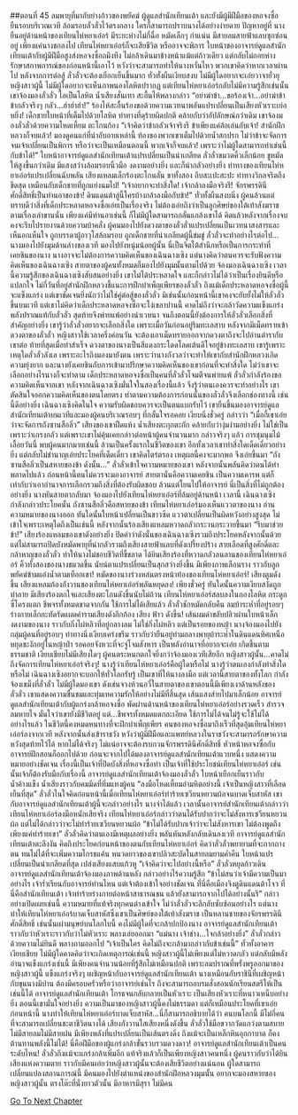 ##ตอนที่ 45 ลมพายุที่มากับย่างก้าวของพยัคฆ์
ผู้ดูแลสำนักเทียนเต้า และยังมีผู้มีฝีมือของหอจงซื่อ ยืนรอบบริเวณเวที ล้อมรอบลั่วลั่วไว้ตรงกลาง ใครก็สามารถปราบนางได้อย่างง่ายดาย ปัญหาอยู่ที่ นางยืนอยู่ด้านหน้าของเทียนไห่หยาเอ๋อร์ มีระยะห่างไม่กี่ฉื่อ หมัดเล็กๆ กำแน่น มีสายลมสายฟ้าแลบซุกซ่อนอยู่
เพียงแค่นางชกลงไป เทียนไห่หยาเอ๋อร์ก็จะเสียชีวิต หรืออาจจะพิการ
ใบหน้าของอาจารย์ดูแลสำนักเทียนเต้ากับผู้มีฝีมือสูงส่งหอจงซื่อถมึงทึง ไม่กล้าเดินมาข้างหน้าแม้แต่ก้าวเดียว แต่กลับไม่ถอยห่าง รักษาสภาพการณ์ของก่อนหน้านี้เอาไว้ หวังว่าจะสามารถทำให้นางหวั่นไหว พวกเขาคิดว่าหากเวลาผ่านไป หลังจากการต่อสู้ ลั่วลั่วจะต้องเยือกเย็นขึ้นมาก
ทั่วทั้งผืนเงียบสงบ ไม่มีผู้ใดอยากจะเอ่ยวาจายั่วยุหญิงสาวผู้นี้ ไม่มีผู้ใดอยากจะเห็นภาพนองโลหิตปรากฏ
แต่เทียนไห่หยาเอ๋อร์กลับไม่มีความรู้สึกเช่นนั้น เขาจ้องมองลั่วลั่ว ไอเป็นโลหิต น้ำเสียงสั่นเทา สะอื้นไห้พลางกล่าว “อย่าฆ่าข้า...ขอร้องเจ้า...อย่าฆ่าข้า ข้ากลัวจริงๆ กลัว...ฮ่าฮ่าฮ่า!”
ร้องไห้สะอื้นร้องขอด้วยความเวทนาพลันแปรเปลี่ยนเป็นเสียงหัวเราะเย่อหยิ่ง!
เด็กชายใบหน้าที่เต็มไปด้วยโลหิต ท่าทางที่ดุร้ายผิดปกติ คล้ายกับว่าอัปลักษณ์กว่าเดิม เขาจ้องมองลั่วลั่วด้วยความโหดเหี้ยม ตะโกนก้อง “เจ้าคิดว่าข้ากลัวเจ้าจริงรึ ข้าเพียงแค่ล้อเล่นกับเจ้า! สำนักฝึกหลวงก็จบแล้ว! มองดูคนแก่ที่น่าอับอายเหล่านี้ ท้องของพวกเขาเต็มไปด้วยน้ำสกปรก ไม่ว่าข้าจะจัดการจนเจ้าเปลี่ยนเป็นพิการ หรือว่าจะเป็นเหมือนตอนนี้ พวกเจ้าก็จบแล้ว! เพราะว่าไม่ผู้ใดสามารถทำเช่นนี้กับข้าได้!”
ใบหน้าอาจารย์ดูแลสำนักเทียนเต้าแปรเปลี่ยนเป็นน่าเกลียด
ลั่วลั่วขมวดคิ้วเล็กน้อย ชูหมัดให้สูงขึ้นกว่าเดิม มีแสงสว่างล้อมรอบนิ้วมือ งดงามอย่างยิ่ง และก็น่ากลัวอย่างยิ่ง
ท่าทางของเทียนไห่หยาเอ๋อร์แปรเปลี่ยนฉับพลัน เสียงแหลมเล็กร้องตะโกนลั่น ขาทั้งสอง ถีบสะเปะสะปะ ท่าทางวิกลจริตถึงขีดสุด เหมือนกับเด็กชายที่ถูกแย่งนมไป!
“เจ้าอยากจะทำสิ่งใด! เจ้ากล้าลงมือจริงรึ! จักรพรรดินีศักดิ์สิทธิ์เป็นท่านอาของข้า! ดินแดนต้าลู่นี้ใครบ้างกล้าลงมือกับข้า!”
ทั่วทั้งผืนสงบนิ่ง ผู้คนล้วนแต่ทราบดีว่าสิ่งที่เด็กประหลาดหอจงซื่อเอ่ยเป็นเรื่องจริง ไม่ต้องเอ่ยถึงว่าเป็นลูกศิษย์ของใต้เท้าสังฆราชตามเรื่องเล่าขานนั่น เพียงแค่มีท่านอาเช่นนี้ ก็ไม่มีผู้ใดสามารถกลั่นแกล้งเขาได้ คิดแล้วหลังจากเรื่องจบคงจะรีบไปรายงานด้วยความบ้าคลั่ง ผู้คนมองไปยังดวงตาของลั่วลั่วแปรเปลี่ยนเป็นเวทนาสงสารและเห็นอกเห็นใจ
ถูกบรรดาผู้อาวุโสล้อมรอบ ถูกเด็กชายที่น่าเกลียดผู้นี้ข่มขู่ ลั่วลั่วจะทำอย่างไรต่อไป...
นางมองไปยังมุมด้านล่างของเวที มองไปยังหนุ่มน้อยผู้นั้น
นี่เป็นจิตใต้สำนึกหรือเป็นการกระทำที่เคยชินของนาง นางอาจจะไม่ต้องการความคิดเห็นของเฉินฉางเซิง แต่นางคิดว่าตนควรจะรับฟังความคิดเห็นของเฉินฉางเซิง
สายตาของผู้คนทั้งหมดก็มองไปยังมุมนั้นตามไปด้วย จ้องมองเฉินฉางเซิง
เวลานี้ความรู้สึกของเฉินฉางเซิงสับสนอย่างยิ่ง
เขาไม่ได้ประหลาดใจ และก็กล่าวไม่ได้ว่าเป็นเรื่องยินดีหรือแปลกใจ ไม่กี่วันที่อยู่สำนักฝึกหลวงชี้แนะการฝึกบำเพ็ญเพียรของลั่วลั่ว ถึงแม้เด็กประหลาดหอจงซื่อผู้นี้จะแข็งแกร่ง แต่เขาชัดเจนยิ่งนักว่าไม่ใช่คู่ต่อสู้ของลั่วลั่ว มิเช่นนั้นก่อนหน้านี้เขาคงจะยับยั้งไม่ให้ลั่วลั่วขึ้นบนเวที แต่เขาไม่คิดว่าเด็กประหลาดหอจงซื่อจะโง่เขลาปานนี้ คาดไม่ถึงว่าจะกล้าวัดความแข็งแกร่งพลังปราณแท้กับลั่วลั่ว สุดท้ายจึงพ่ายแพ้อย่างน่าเวทนา จนถึงตอนนี้ยังต้องการให้ลั่วลั่วเลือกสิ่งที่สำคัญอย่างยิ่ง
เขารู้ว่าลั่วลั่วอยากจะเลือกสิ่งใด เพราะเมื่อวันก่อนอยู่ริมทะเลสาบ หลังจากมีเม็ดทรายเข้าดวงตาของลั่วลั่ว หญิงสาวใช้เวลาครึ่งค่อนวัน จะต้องเอาเม็ดทรายออกจากดวงตาถึงจะไปอ่านตำรากับเขาต่อ ท้ายที่สุดเมื่อทำสำเร็จ ดวงตาของนางเป็นสีแดงกระโดดโลดเต้นดีใจอยู่ข้างทะเลสาบ
เขารู้เพราะเหตุใดลั่วลั่วลังเล เพราะอะไรถึงมองมายังตน เพราะว่านางกังวลว่าจะทำให้เขากับสำนักฝึกหลวงเกิดความยุ่งยาก และนางยังเคยชินกับการเข้ามาปรึกษาความคิดเห็นของเขาก่อนที่จะทำสิ่งใด ไม่ว่าเขาจะเลือกอย่างไรนางก็จะทำตาม
เด็กประหลาดหอจงซื่อเป็นคนที่ลั่วลั่วโจมตีจนพ่ายแพ้ ลั่วลั่วกำลังร้องขอความคิดเห็นจากเขา หลังจากเฉินฉางเซิงมั่นใจในสองเรื่องนี้แล้ว จึงรู้ว่าตนเองควรจะทำอย่างไร เขาตัดสินใจออกความคิดเห็นของตนโดยตรง ทำตามความต้องการก่อนนั้นของลั่วลั่วจึงเลือกช่องทางนี้
เช่นนี้ดีอย่างยิ่ง เฉินฉางเซิงคิดในใจ ความรับผิดชอบควรจะเป็นตนแบกรับไว้ เขายืนขึ้นมองอาจารย์ดูแลสำนักเทียนเต้าบนเวทีและมองผู้คนบริเวณรอบๆ ที่กลั้นใจรอคอย เงียบนิ่งชั่วครู่ กล่าวว่า “เมื่อกี้เขาเอ่ยว่าจะจัดการถังซานสือลิ่ว”
เสียงของเขาฝืดแห้ง น้ำเสียงตะกุกตะกัก คล้ายกับว่างุ่มง่ามอย่างยิ่ง ไม่ใช่เป็นเพราะว่าเกรงกลัว แต่เพราะเขาไม่คุ้นเคยกล่าวต่อหน้าผู้คนจำนวนมาก กล่าวจริงๆ แล้ว การชุมนุมไม้เลื้อยวันนี้ พบผู้คนมากมายเช่นนี้ ล้วนเป็นครั้งแรกในชีวิตของเขา
อีกทั้งเวลาเขาทำสิ่งใดเด็ดเดี่ยวอย่างยิ่ง แต่กลับไม่ชำนาญเอ่ยประโยคที่เด็ดเดี่ยว
เขาคิดไตร่ตรอง เหตุผลนี้คงจะมากพอ จึงเอ่ยขึ้นมา “ถังซานสือลิ่วเป็นสหายของข้า ดังนั้น...”
ลั่วลั่วเข้าใจความหมายของเขา หลังจากนั้นพลันคิดว่าตนได้ทำพลาดไปแล้ว ก่อนหน้านี้ตนไม่ควรจะมองอาจารย์ สายตานั่นคือความเคยชิน เป็นความเคารพ แต่ก็เท่ากับว่าเอาอำนาจการเลือกรวมถึงสิ่งที่ต้องรับผิดชอบ ล้วนแต่โยนไปให้อาจารย์ นี่เป็นสิ่งที่ไม่ถูกต้องอย่างยิ่ง
นางหันสายตากลับมา จ้องมองไปยังเทียนไห่หยาเอ๋อร์ที่ล้มอยู่ด้านหน้า
เวลานี้ เฉินฉางเซิงกำลังกล่าวประโยคนั้น ถังซานสือลิ่วคือสหายของข้า
เทียนไห่หยาเอ๋อร์มองเห็นแววตาของนาง อ่านความหมายของนางออก ทันใดนั้นใบหน้าเปลี่ยนเป็นขาวซีด แววตาเปลี่ยนเป็นผิดหวังอย่างสูงสุด ไม่เข้าใจเพราะเหตุใดถึงเป็นเช่นนี้ หลังจากนั้นร้องเสียงแหลมหวาดกลัวกระวนกระวายขึ้นมา “รีบมาช่วยข้า!”
เสียงร้องแหลมของเขาดังอย่างยิ่ง ปิดคำว่าดังนั้นของเฉินฉางเซิงรวมถึงประโยคหลังจากนั้นด้วย
แต่ไม่สามารถปิดบังหมัดพายุที่น่ากลัวรวมถึงเสียงสายฟ้าแลบที่ดังเปรี้ยงปร้าง
สายเลือดที่สูงศักดิ์และกล้าหาญของลั่วลั่ว ทำให้นางไม่ชอบชีวิตที่ขี้ขลาด
ได้ยินเสียงร้องที่หวาดกลัวลนลานของเทียนไห่หยาเอ๋อร์ คิ้วทั้งสองของนางขมวดขึ้น นัยน์ตาแปรเปลี่ยนเป็นสุกสว่างยิ่งขึ้น
มีเพียงภาพเลือนราง ราวกับลูกพยัคฆ์ข้ามแอ่งน้ำตามเทือกเขา!
หมัดของนางร่วงหล่นตรงหน้าท้องของเทียนไห่หยาเอ๋อร์!
เสียงตูมดังขึ้น เสียงแหลมก้องกังวานของเทียนไห่หยาเอ๋อร์พลันหยุดลง!
เพียงชั่วครู่ ทันใดนั้นความเงียบสงัดถูกทำลาย มีเสียงร้องตกใจและเสียงตะโกนดังขึ้นนับไม่ถ้วน
เทียนไห่หยาเอ๋อร์สลบลงในกองโลหิต กระดูกซี่โครงแตก ชีพจรทั้งหมดขาดจากกัน ใช้การไม่ได้เสียแล้ว
ลั่วลั่วชักหมัดกลับคืน ลมบ้าระห่ำที่อยู่รอบๆ ร่างกายเล็กกะทัดรัดแผดคำรามเสียงดังกึกก้อง
เสียง ฟ้าว ดังขึ้น!
เส้นผมดำขลับปลิวผ่านใบหน้าเล็กงดงามของนาง ราวกับกิ่งไผ่หลิวที่อยู่กลางลม
ไม่ใช่กิ่งไผ่หลิว แต่เป็นรอยของหญ้า
นางจ้องมองไปยังกลุ่มผู้คนที่อยู่รอบๆ ท่าทางนิ่งเงียบเคร่งขรึม
ราวกับว่ายืนอยู่ท่ามกลางพายุบ้าระห่ำในดินแดนทิศเหนือ หยุดชะงักอยู่ในหญ้าป่า รอคอยจังหวะที่จะจู่โจมสังหาร
เป็นพลังอำนาจที่อยากจะเอ่ย เกิดขึ้นตามธรรมชาติ
เงียบเชียบไม่มีเสียงใดๆ ผู้คนตระหนกตกใจยิ่งกว่าจ้องมองเวทีเสียอีก
หญิงสาวผู้นั้น...คาดไม่ถึงจัดการเทียนไห่หยาเอ๋อร์จริงๆ! นางรู้ว่าเทียนไห่หยาเอ๋อร์คือผู้ใดหรือไม่ นางรู้ว่าตนเองกำลังทำสิ่งใดหรือไม่
เฉินฉางเซิงอยากจะบอกให้ทั่วโลกรับรู้ เป็นเขาที่ให้นางลงมือ แต่เวลานี้สายตาของทั้งโลก กำลังจ้องเขม็งที่ลั่วลั่ว ไม่มีผู้ใดมองเขา ดังเช่นจวงห้วนอวี่ในสายตาของเขาตอนนี้มีเพียงเงาด้านหลังของลั่วลั่ว เขาแสดงความชื่นชมและทุ่มเทความรักให้อย่างไม่มีที่สิ้นสุด
เส้นแสงส่ายไปมาเล็กน้อย อาจารย์ดูแลสำนักเทียนเต้ากับผู้แกร่งกล้าหอจงซื่อ พัดผ่านด้านหน้าของเทียนไห่หยาเอ๋อร์อย่างรวดเร็ว สำรวจลมหายใจ มั่นใจว่าเขายังมีชีวิตอยู่ แต่...ชีพจรทั้งหมดแตกละเอียด ใช้การไม่ได้จนไม่รู้จะใช้ไม่ได้อย่างไรแล้ว ในชีวิตนี้คงหมดหนทางที่จะฝึกบำเพ็ญเพียร คนของหอจงซื่อมาถึงเร็วที่สุดอุ้มเทียนไห่หยาเอ๋อร์ลงจากเวที หลังจากนั้นส่งเข้าราชวัง หวังว่าผู้มีฝีมือและแพทย์หลวงในราชวังจะสามารถรักษาความหวังสุดท้ายไว้ได้ หากไม่ได้จริงๆ ไม่แน่อาจจะต้องรบกวนจักรพรรดินีศักดิ์สิทธิ์
หัวหน้าหอจงซื่อกับอาจารย์ฝึกสอนก็ออกไปด้วย ก่อนจะจากไปได้มองอาจารย์ดูแลสำนักเทียนเต้าแวบหนึ่ง แสดงความหมายอย่างชัดเจน เรื่องนี้เป็นเจ้าที่ปิดบังสิ่งที่หอจงซื่อทำ เป็นเจ้าที่ใช้ประโยชน์เทียนไห่หยาเอ๋อร์ เช่นนั้นเจ้าก็ต้องรับมือกับเรื่องนี้
อาจารย์ดูแลสำนักเทียนเต้าจ้องมองลั่วลั่ว ใบหน้าเยือกเย็นราวกับน้ำค้างแข็ง น้ำเสียงราวกับคมมีดที่ทิ่มแทงผู้คน “ลงมือโหดเหี้ยมอำมหิตอย่างนี้ เจ้าเป็นหญิงสาวที่เลือดเย็นที่สุด”
ลั่วลั่วในใจคิดก่อนหน้านี้เมื่อเทียนไห่หยาเอ๋อร์ทำร้ายเซวียนหยวนผ้อจนบาดเจ็บสาหัส เขากับอาจารย์ดูแลสำนักเทียนเต้าผู้นี้จะกล่าวอย่างไร นางจำได้แล้ว เวลานั้นอาจารย์สำนักเทียนเต้ากล่าวว่าเทียนไห่หยาเอ๋อร์ลงมือหนักเสียจริง เทียนไห่หยาเอ๋อร์กล่าวว่าตนได้รับปากว่าจะไม่สังหารเซวียนหยวนผ้อ แต่ไม่ได้กล่าวว่าจะไม่ทำร้ายเซวียนหยวนผ้อ
“ข้าไม่ได้รับปากเจ้าว่าจะไม่สังหารเขา ไม่ต้องพูดถึงเพียงแค่ทำร้ายเขา”
ลั่วลั่วคิดว่าตนเองมีเหตุผลอย่างยิ่ง พลันหันหลังกลับเดินลงเวที
อาจารย์ดูแลสำนักเทียนเต้าตะลึงงัน คิดถึงประโยคก่อนหน้าของตนกับเทียนไห่หยาเอ๋อร์ คิดว่าลั่วลั่วพยายามที่จะถากถางตน ทนไม่ได้ที่จะเพิ่มความโกรธแค้น หนวดยาวของเขาปลิวสะบัดในสายลมยามค่ำคืน ใบหน้าแปรเปลี่ยนเป็นน่าเกลียดที่สุด เปล่งเสียงแสบแก้วหู “เจ้าคิดว่าจะไปอย่างนี้หรือ”
ลั่วลั่วหยุดก้าวเดิน
อาจารย์ดูแลสำนักเทียนเต้าจ้องมองภาพด้านหลัง กล่าวอย่างไร้ความรู้สึก “ข้าไม่สนว่าเจ้ามีความเป็นมาอย่างไร เจ้าร่ำเรียนกับอาจารย์ท่านไหน แต่เจ้าต้องเข้าใจอย่างชัดเจน ที่นี่คือเมืองจิงตูดินแดนต้าโจว ที่นี่คือสำนักเทียนเต้า เจ้าทำร้ายร่างกายต่อหน้าสาธารณชน แล้วยังสามารถจากไปได้อย่างนั้นรึ”
กล่าวอย่างเปิดเผยเช่นนี้ ความหมายที่แท้จริงทุกคนต่างเข้าใจ ไม่ว่าลั่วลั่วจะลึกลับซับซ้อนอย่างไร แต่นางทำให้เทียนไห่หยาเอ๋อร์บาดเจ็บสาหัสซึ่งเขาเป็นศิษย์ของใต้เท้าสังฆราช เป็นหลานชายของจักรพรรดินีศักดิ์สิทธิ์ เช่นนั้นเผ่ามนุษย์บนโลกใบนี้ คงไม่มีผู้ใดที่จะกล้าปกป้องนาง
อาจารย์ดูแลสำนักเทียนเต้าราวกับว่าหัวเราะราวกับว่าไม่หัวเราะ พลางเอ่ยออกมา “แม่นาง เจ้าช่าง...ใจกล้าอย่างยิ่ง”
ลั่วลั่วกล่าวด้วยความไม่ยินดี พลางถามออกไป “เจ้าเป็นใคร คิดไม่ถึงจะกล้ามากล่าวกับข้าเช่นนี้”
ทั่วทั้งอาคารเงียบเชียบ ไม่มีผู้ใดคาดคิดว่าจะเกิดเหตุการณ์เช่นนี้ หญิงสาวผู้นี้ไม่เพียงแต่ไม่หวาดกลัว แต่กลับมีพลังอำนาจแข็งแกร่งเช่นนี้
มีเพียงคนจำนวนน้อยที่รู้สึกไม่เหมือนปกติ เพราะลมปราณที่พรั่งพรูออกมาของหญิงสาวผู้นี้ แข็งแกร่งจริงๆ
เผชิญหน้ากับอาจารย์ดูแลสำนักเทียนเต้า นางเหมือนกับราชินีที่เผชิญหน้ากับขุนนางมิปาน
ต้องมีครอบครัวหรือว่าอาจารย์เช่นไร ถึงจะสามารถอบรมสั่งสอนนักเรียนสตรีให้เป็นเช่นนี้ได้
อาจารย์ดูแลสำนักเทียนเต้า โกรธจนกลับกลายเป็นหัวเราะ เป็นเสียงหัวเราะที่หนาวเหน็บอย่างยิ่ง
ตอนนี้เขามั่นใจอย่างยิ่ง ความเป็นมาของหญิงสาวผู้นี้คงไม่ธรรมดา แต่ก็เหมือนประโยคที่เขาเอ่ยก่อนหน้านี้ นางทำให้เทียนไห่หยาเอ๋อร์บาดเจ็บสาหัส...นี่ก็สามารถอธิบายได้ว่า คนบนโลกนี้ มีไม่กี่คนที่จะสามารถเปลี่ยนชะตาชีวิตนางได้
เสียงกังวานใสเสียงหนึ่งดังขึ้น ลั่วลั่วใช้มือขวากวัดแกว่งตามสบาย
ไม่มีสายลมไม่มีสายฝน มีเพียงพลังที่แปรเปลี่ยนเป็นเส้นตรงดิ่ง ถึงแม้จะเป็นเหล็กหินอุกกาบาต ก็คงต้านทานพลังนี้ไม่ได้!
นี่คือฝีมือของผู้แกร่งกล้าขั้นรวบรวมดวงดาว!
อาจารย์ดูแลสำนักเทียนเต้าเป็นคนระดับไหน!
ลั่วลั่วถึงแม้จะแกร่งกล้าเพิ่มอีก แท้จริงแล้วก็เป็นเพียงหญิงสาวคนหนึ่ง
ผู้คนราวกับว่าได้ยินเสียงแห่งความตาย ราวกับมีคนเอ่ยว่าหญิงสาวผู้นั้นจะต้องเสียชีวิตอย่างแน่นอน
ผู้ใดสามารถเปลี่ยนแปลงสถานการณ์นี้
มีคนมองไปยังตำแหน่งของสำนักฝึกหลวงมุมนั้น อยากจะมองสหายของหญิงสาวผู้นั้น
ตรงโต๊ะที่นั่งยาวตัวนั้น มีอาหารมีสุรา
ไม่มีคน




[Go To Next Chapter]( ./47.md)